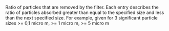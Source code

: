 Ratio of particles that are removed by the filter.  Each entry describes the ratio of particles absorbed greater than equal to the specified size and less than the next specified size.  For example,  given for 3 significant particle sizes >= 0,1 micro m, >= 1 micro m, >= 5 micro m